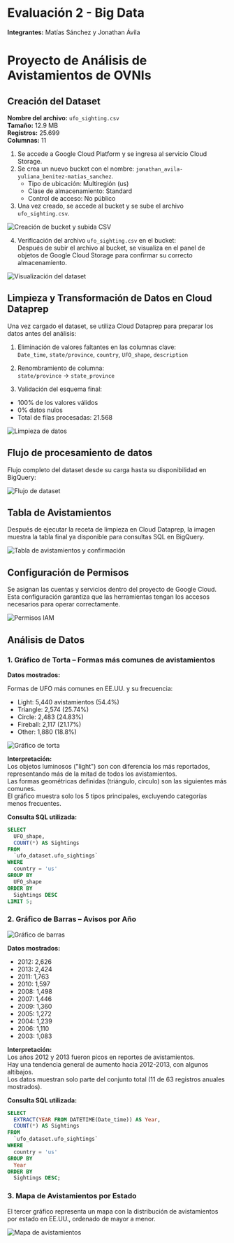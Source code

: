 
# Evaluación 2 - Big Data

**Integrantes:** Matías Sánchez y Jonathan Ávila

# Proyecto de Análisis de Avistamientos de OVNIs

## Creación del Dataset

**Nombre del archivo:** `ufo_sighting.csv`  
**Tamaño:** 12.9 MB  
**Registros:** 25.699  
**Columnas:** 11  

1. Se accede a Google Cloud Platform y se ingresa al servicio Cloud Storage.
2. Se crea un nuevo bucket con el nombre: `jonathan_avila-yuliana_benitez-matias_sanchez`.
   - Tipo de ubicación: Multiregión (us)
   - Clase de almacenamiento: Standard
   - Control de acceso: No público
3. Una vez creado, se accede al bucket y se sube el archivo `ufo_sighting.csv`.

![Creación de bucket y subida CSV](https://github.com/user-attachments/assets/bb05351a-6d51-4e77-afe8-db6b6e136355)

4. Verificación del archivo `ufo_sighting.csv` en el bucket:  
Después de subir el archivo al bucket, se visualiza en el panel de objetos de Google Cloud Storage para confirmar su correcto almacenamiento.

![Visualización del dataset](https://github.com/user-attachments/assets/0c422a73-9f72-4fc7-a580-adbd64093058)

## Limpieza y Transformación de Datos en Cloud Dataprep

Una vez cargado el dataset, se utiliza Cloud Dataprep para preparar los datos antes del análisis:

1. Eliminación de valores faltantes en las columnas clave:  
`Date_time`, `state/province`, `country`, `UFO_shape`, `description`

2. Renombramiento de columna:  
`state/province` → `state_province`

3. Validación del esquema final:  
- 100% de los valores válidos  
- 0% datos nulos  
- Total de filas procesadas: 21.568

![Limpieza de datos](https://github.com/user-attachments/assets/78eb8e9c-3004-4721-b27c-b39f9bc6eda3)

## Flujo de procesamiento de datos

Flujo completo del dataset desde su carga hasta su disponibilidad en BigQuery:

![Flujo de dataset](https://github.com/user-attachments/assets/d45aeacc-b303-4d08-8670-019309d69e65)

## Tabla de Avistamientos

Después de ejecutar la receta de limpieza en Cloud Dataprep, la imagen muestra la tabla final ya disponible para consultas SQL en BigQuery.

![Tabla de avistamientos y confirmación](https://github.com/user-attachments/assets/f9387969-c49e-4a47-aefd-4e2cce81c7d2)

## Configuración de Permisos

Se asignan las cuentas y servicios dentro del proyecto de Google Cloud. Esta configuración garantiza que las herramientas tengan los accesos necesarios para operar correctamente.

![Permisos IAM](https://github.com/user-attachments/assets/76452845-4b72-437e-9694-faaf2042e70d)

## Análisis de Datos

### 1. Gráfico de Torta – Formas más comunes de avistamientos

**Datos mostrados:**  

Formas de UFO más comunes en EE.UU. y su frecuencia:
- Light: 5,440 avistamientos (54.4%)
- Triangle: 2,574 (25.74%)
- Circle: 2,483 (24.83%)
- Fireball: 2,117 (21.17%)
- Other: 1,880 (18.8%)


![Gráfico de torta](https://github.com/user-attachments/assets/a31e9378-bfd3-46e2-b44b-70ed533649af)


**Interpretación:**  
Los objetos luminosos ("light") son con diferencia los más reportados, representando más de la mitad de todos los avistamientos.  
Las formas geométricas definidas (triángulo, círculo) son las siguientes más comunes.  
El gráfico muestra solo los 5 tipos principales, excluyendo categorías menos frecuentes.

**Consulta SQL utilizada:**
```sql
SELECT 
  UFO_shape,
  COUNT(*) AS Sightings
FROM 
  `ufo_dataset.ufo_sightings`
WHERE 
  country = 'us'
GROUP BY 
  UFO_shape
ORDER BY 
  Sightings DESC
LIMIT 5;
```

### 2. Gráfico de Barras – Avisos por Año

![Gráfico de barras](https://github.com/user-attachments/assets/4cb2443f-8009-4d9c-a9c7-f86cfbd826cf)

**Datos mostrados:**
- 2012: 2,626
- 2013: 2,424
- 2011: 1,763
- 2010: 1,597
- 2008: 1,498
- 2007: 1,446
- 2009: 1,360
- 2005: 1,272
- 2004: 1,239
- 2006: 1,110
- 2003: 1,083

**Interpretación:**  
Los años 2012 y 2013 fueron picos en reportes de avistamientos.  
Hay una tendencia general de aumento hacia 2012-2013, con algunos altibajos.  
Los datos muestran solo parte del conjunto total (11 de 63 registros anuales mostrados).

**Consulta SQL utilizada:**
```sql
SELECT 
  EXTRACT(YEAR FROM DATETIME(Date_time)) AS Year,
  COUNT(*) AS Sightings
FROM 
  `ufo_dataset.ufo_sightings`
WHERE 
  country = 'us'
GROUP BY 
  Year
ORDER BY 
  Sightings DESC;
```

### 3. Mapa de Avistamientos por Estado

El tercer gráfico representa un mapa con la distribución de avistamientos por estado en EE.UU., ordenado de mayor a menor.

![Mapa de avistamientos](https://github.com/user-attachments/assets/86ae55de-b404-499e-a1ae-d25ac1e25429)

